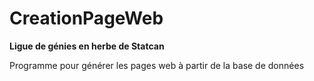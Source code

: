 # CreationPageWeb

**Ligue de génies en herbe de Statcan**

Programme pour générer les pages web à partir de la base de données
